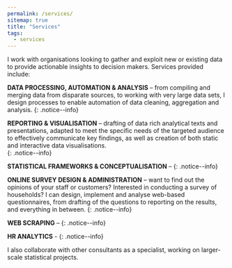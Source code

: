 ```yaml
---
permalink: /services/
sitemap: true
title: "Services"
tags:
  - services
---
```



I work with organisations looking to gather and exploit new or existing data to provide actionable insights to decision makers. 
Services provided include: 

**DATA PROCESSING, AUTOMATION & ANALYSIS** – from compiling and merging data from disparate sources, to working with very large data sets, I design processes to enable automation of data cleaning, aggregation and analysis.
{: .notice--info}

**REPORTING & VISUALISATION** – drafting of data rich analytical texts and presentations, adapted to meet the specific needs of the targeted audience to effectively communicate key findings, as well as creation of both static and interactive data visualisations.   
{: .notice--info}

**STATISTICAL FRAMEWORKS & CONCEPTUALISATION** – 
{: .notice--info}

**ONLINE SURVEY DESIGN & ADMINISTRATION** – want to find out the opinions of your staff or customers? Interested in conducting a survey of households? I can  design, implement and analyse web-based questionnaires, from drafting of the questions to reporting on the results, and everything in between.
{: .notice--info}

**WEB SCRAPING** –
{: .notice--info}

**HR ANALYTICS** - 
{: .notice--info}

I also collaborate with other consultants as a specialist, working on larger-scale statistical projects. 

